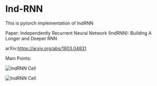 # Ind-RNN
This is pytorch implementation of IndRNN

Paper: Independently Recurrent Neural Network (IndRNN): Building A Longer and Deeper RNN

arXiv:https://arxiv.org/abs/1803.04831

Main Points:

![IndRNN Cell](https://raw.githubusercontent.com/zhangxu0307/Ind-RNN/master/image/formula1.PNG)

![IndRNN Cell](https://raw.githubusercontent.com/zhangxu0307/Ind-RNN/master/image/IndRNN.PNG)

